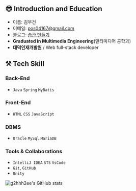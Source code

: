 ## 😎 Introduction and Education 

  - 이름: 김무건
  - 이메일: [pos04167@gmail.com](pos04167@gmail.com)
  - 블로그: [습관 만들기](https://pos04167.tistory.com/)
  - **Graduated in Multimedia Engineering**(멀티미디어 공학과)
  - **대덕인재개발원** / Web full-stack developer
  
  ## ⚒ Tech Skill
### Back-End
- `Java` `Spring` `MyBatis`

### Front-End
- `HTML` `CSS` `JavaScript`

### DBMS
- `Oracle` `MySql` `MariaDB`


### Tools & Collaborations
- `IntelliJ IDEA` `STS` `VsCode`
- `Git`, `GitHub`
- `Unity`
<div> 

 <div style="width:50%">
   
![g2hhh2ee's GitHub stats](https://github-readme-stats.vercel.app/api?username=KMGeon&count_private=true&include_all_commits=false&show_icons=true&theme=swift&hide=stars,issues&title_color=DBAEFF&width=100%)
 </div>
